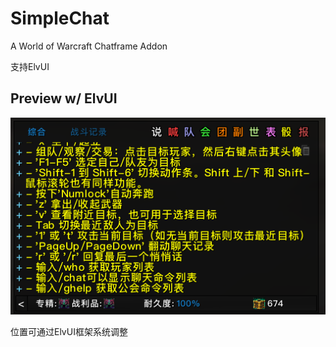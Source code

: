 # SimpleChat

A World of Warcraft Chatframe Addon

支持ElvUI

## Preview w/ ElvUI

![Preview img](./preview.png)

位置可通过ElvUI框架系统调整
